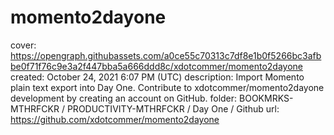# momento2dayone

cover: https://opengraph.githubassets.com/a0ce55c70313c7df8e1b0f5266bc3afbbe0f71f76c9e3a2f447bba5a666ddd8c/xdotcommer/momento2dayone
created: October 24, 2021 6:07 PM (UTC)
description: Import Momento plain text export into Day One. Contribute to xdotcommer/momento2dayone development by creating an account on GitHub.
folder: BOOKMRKS-MTHRFCKR / PRODUCTIVITY-MTHRFCKR / Day One / Github
url: https://github.com/xdotcommer/momento2dayone